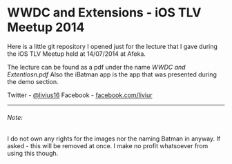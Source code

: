 # WWDC and Extensions - iOS TLV Meetup 2014

Here is a little git repository I opened just for the lecture that I gave during the iOS TLV Meetup held at 14/07/2014 at Afeka.

The lecture can be found as a pdf under the name *WWDC and Extentiosn.pdf*
Also the iBatman app is the app that was presented during the demo section.

Twitter - [@livius16](http://www.twitter.com/livius16)
Facebook - [facebook.com/liviur](http://www.facebook.com/liviur)

---
###### Note:
I do not own any rights for the images nor the naming Batman in anyway.
If asked - this will be removed at once.
I make no profit whatsoever from using this though.